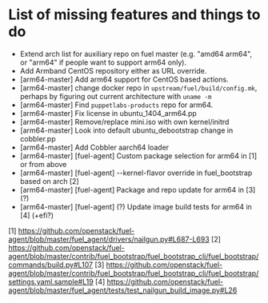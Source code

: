 List of missing features and things to do
=========================================

* Extend arch list for auxiliary repo on fuel master (e.g. "amd64 arm64", or "arm64" if people want to support arm64 only).
* Add Armband CentOS repository either as URL override.
* [arm64-master] Add arm64 support for CentOS based actions.
* [arm64-master] change docker repo in `upstream/fuel/build/config.mk`, perhaps by figuring out current architecture with `uname -m`
* [arm64-master] Find `puppetlabs-products` repo for arm64.
* [arm64-master] Fix license in ubuntu_1404_arm64.pp
* [arm64-master] Remove/replace mini.iso with own kernel/initrd
* [arm64-master] Look into default ubuntu_debootstrap change in cobbler.pp
* [arm64-master] Add Cobbler aarch64 loader
* [arm64-master] [fuel-agent] Custom package selection for arm64 in [1] or from above
* [arm64-master] [fuel-agent] --kernel-flavor override in fuel_bootstrap based on arch [2]
* [arm64-master] [fuel-agent] Package and repo update for arm64 in [3] (?)
* [arm64-master] [fuel-agent] (?) Update image build tests for arm64 in [4] (+efi?)

[1] https://github.com/openstack/fuel-agent/blob/master/fuel_agent/drivers/nailgun.py#L687-L693
[2] https://github.com/openstack/fuel-agent/blob/master/contrib/fuel_bootstrap/fuel_bootstrap_cli/fuel_bootstrap/commands/build.py#L107 
[3] https://github.com/openstack/fuel-agent/blob/master/contrib/fuel_bootstrap/fuel_bootstrap_cli/fuel_bootstrap/settings.yaml.sample#L19
[4] https://github.com/openstack/fuel-agent/blob/master/fuel_agent/tests/test_nailgun_build_image.py#L26
